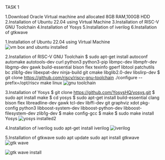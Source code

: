 TASK 1

1.Download Oracle Virtual machine and allocated 8GB RAM,100GB HDD
2.Installation of Ubuntu 22.04 using Virtual Machine
3.Installation of RISC-V GNU Toolchain
4.Installation of Yosys
5.Installation of iverilog
6.Installation of gtkwave

1.Installation of Ubuntu 22.04 using Virtual Machine
![vm box and ubuntu installed](https://github.com/NaveenReddyMiniPuri123/Vsdquadron-mini-internship/assets/167668786/b696d824-4385-4cba-8cb9-3b5b5c27abdc)

2.Installation of RISC-V GNU Toolchain
$ sudo apt-get install autoconf automake autotools-dev curl python3 python3-pip libmpc-dev libmpfr-dev libgmp-dev gawk build-essential bison flex texinfo gperf libtool patchutils bc zlib1g-dev libexpat-dev ninja-build git cmake libglib2.0-dev libslirp-dev
$ git clone https://github.com/riscv/riscv-gnu-toolchain
./configure --prefix=/opt/riscv make linux
![gnu toolchain](https://github.com/NaveenReddyMiniPuri123/Vsdquadron-mini-internship/assets/167668786/5959ded2-dfcd-47f1-bbae-04c73d04e5b4)

3.Installation of Yosys
$ git clone https://github.com/YosysHQ/yosys.git
$ sudo apt install make
$ cd yosys
$ sudo apt-get install build-essential clang bison flex libreadline-dev gawk tcl-dev libffi-dev git graphviz xdot pkg-config python3 libboost-system-dev libboost-python-dev libboost-filesystem-dev zlib1g-dev
$ make config-gcc
$ make
$ sudo make install
Yosys
![yosys installed2](https://github.com/NaveenReddyMiniPuri123/Vsdquadron-mini-internship/assets/167668786/3ab62a52-76ee-4c34-9269-d999c348a6ba)

4.Installation of iverilog
sudo apt-get install iverilog 
![iverilog](https://github.com/NaveenReddyMiniPuri123/Vsdquadron-mini-internship/assets/167668786/fda35b0b-02cf-4be6-80b1-1f814e350258)

5.Installation of gtkwave
sudo apt update
sudo apt install gtkwave
![gtk wave](https://github.com/NaveenReddyMiniPuri123/Vsdquadron-mini-internship/assets/167668786/4611cdf4-8489-451e-a0fe-06767a34cf7d)

![gtk wave install](https://github.com/NaveenReddyMiniPuri123/Vsdquadron-mini-internship/assets/167668786/0f257ceb-d9ff-4375-ac5f-bcf45b609d7d)

